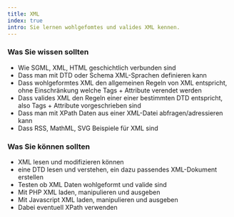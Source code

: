 ```yaml
--- 
title: XML
index: true
intro: Sie lernen wohlgefomtes und valides XML kennen.
---
```


### Was Sie wissen sollten

* Wie SGML, XML, HTML geschichtlich verbunden sind
* Dass man mit DTD oder Schema XML-Sprachen definieren kann
* Dass wohlgeformtes XML den allgemeinen Regeln von XML entspricht, ohne Einschränkung welche Tags + Attribute verendet werden
* Dass valides XML den Regeln einer einer bestimmten DTD entspricht, also Tags + Attribute vorgeschrieben sind
* Dass man mit XPath Daten aus einer XML-Datei abfragen/adressieren kann
* Dass RSS, MathML, SVG Beispiele für XML sind

### Was Sie können sollten
* XML lesen und modifizieren können
* eine DTD lesen und verstehen, ein dazu passendes XML-Dokument erstellen
* Testen ob XML Daten wohlgeformt und valide sind
* Mit PHP XML laden, manipulieren und ausgeben
* Mit Javascript XML laden, manipulieren und ausgeben
* Dabei eventuell XPath verwenden
